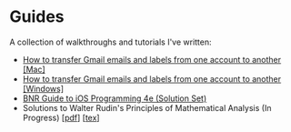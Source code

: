 # Guides
A collection of walkthroughs and tutorials I've written:

* [How to transfer Gmail emails and labels from one account to another [Mac]](./gmail-transfer-guide-mac.md)
* [How to transfer Gmail emails and labels from one account to another [Windows]](./gmail-transfer-guide-windows.md)
* [BNR Guide to iOS Programming 4e (Solution Set)](./BNR-iOS-Programming-4e)
* Solutions to Walter Rudin's Principles of Mathematical Analysis (In Progress) [[pdf](./BabyRudinSolutions.pdf)] [[tex](./BabyRudinSolutions.tex)]
